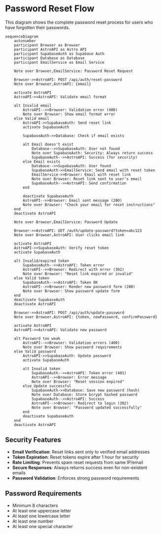 # Password Reset Flow

This diagram shows the complete password reset process for users who have forgotten their passwords.

```mermaid
sequenceDiagram
    autonumber
    participant Browser as Browser
    participant AstroAPI as Astro API
    participant SupabaseAuth as Supabase Auth
    participant Database as Database
    participant EmailService as Email Service

    Note over Browser,EmailService: Password Reset Request

    Browser->>AstroAPI: POST /api/auth/reset-password
    Note over Browser,AstroAPI: {email}

    activate AstroAPI
    AstroAPI->>AstroAPI: Validate email format

    alt Invalid email
        AstroAPI-->>Browser: Validation error (400)
        Note over Browser: Show email format error
    else Valid email
        AstroAPI->>SupabaseAuth: Send reset link
        activate SupabaseAuth

        SupabaseAuth->>Database: Check if email exists

        alt Email doesn't exist
            Database-->>SupabaseAuth: User not found
            Note over SupabaseAuth: Security: Always return success
            SupabaseAuth-->>AstroAPI: Success (for security)
        else Email exists
            Database-->>SupabaseAuth: User found
            SupabaseAuth->>EmailService: Send email with reset token
            EmailService->>Browser: Email with reset link
            Note over Browser: Reset link sent to user's email
            SupabaseAuth-->>AstroAPI: Send confirmation
        end

        deactivate SupabaseAuth
        AstroAPI-->>Browser: Email sent message (200)
        Note over Browser: "Check your email for reset instructions"
    end
    deactivate AstroAPI

    Note over Browser,EmailService: Password Update

    Browser->>AstroAPI: GET /auth/update-password?token=abc123
    Note over Browser,AstroAPI: User clicks email link

    activate AstroAPI
    AstroAPI->>SupabaseAuth: Verify reset token
    activate SupabaseAuth

    alt Invalid/expired token
        SupabaseAuth-->>AstroAPI: Token error
        AstroAPI-->>Browser: Redirect with error (302)
        Note over Browser: "Reset link expired or invalid"
    else Valid token
        SupabaseAuth-->>AstroAPI: Token OK
        AstroAPI-->>Browser: Render new password form (200)
        Note over Browser: Show password update form
    end
    deactivate SupabaseAuth
    deactivate AstroAPI

    Browser->>AstroAPI: POST /api/auth/update-password
    Note over Browser,AstroAPI: {token, newPassword, confirmPassword}

    activate AstroAPI
    AstroAPI->>AstroAPI: Validate new password

    alt Password too weak
        AstroAPI-->>Browser: Validation errors (400)
        Note over Browser: Show password requirements
    else Valid password
        AstroAPI->>SupabaseAuth: Update password
        activate SupabaseAuth

        alt Invalid token
            SupabaseAuth-->>AstroAPI: Token error (401)
            AstroAPI-->>Browser: Error message
            Note over Browser: "Reset session expired"
        else Update successful
            SupabaseAuth->>Database: Save new password (hash)
            Note over Database: Store bcrypt hashed password
            SupabaseAuth-->>AstroAPI: Success
            AstroAPI-->>Browser: Redirect to login (302)
            Note over Browser: "Password updated successfully"
        end
        deactivate SupabaseAuth
    end
    deactivate AstroAPI
```

## Security Features

- **Email Verification**: Reset links sent only to verified email addresses
- **Token Expiration**: Reset tokens expire after 1 hour for security
- **Rate Limiting**: Prevents spam reset requests from same IP/email
- **Secure Responses**: Always returns success even for non-existent emails
- **Password Validation**: Enforces strong password requirements

## Password Requirements

- Minimum 8 characters
- At least one uppercase letter
- At least one lowercase letter
- At least one number
- At least one special character
